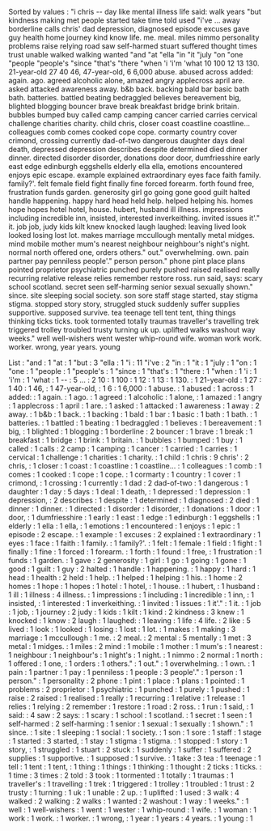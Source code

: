 Sorted by values :
"i chris -- day like mental illness life said: walk years "but kindness making met people started take time told used "i've ... away borderline calls chris' dad depression, diagnosed episode excuses gave guy health home journey kind know life. me. meal. miles nimmo personality problems raise relying road saw self-harmed stuart suffered thought times trust unable walked walking wanted "and "at "ella "in "it "july "on "one "people "people's "since "that's "there "when 'i 'i'm 'what 10 100 12 13 130. 21-year-old 27 40 46, 47-year-old, 6 6,000 abuse. abused across added: again. ago. agreed alcoholic alone, amazed angry applecross april are. asked attacked awareness away. b&b back. backing bald bar basic bath bath. batteries. battled beating bedraggled believes bereavement big, blighted blogging bouncer brave break breakfast bridge brink britain. bubbles bumped buy called camp camping cancer carried carries cervical challenge charities charity. child chris, closer coast coastline coastline... colleagues comb comes cooked cope cope. cormarty country cover crimond, crossing currently dad-of-two dangerous daughter days deal death, depressed depression describes despite determined died dinner dinner. directed disorder disorder, donations door door, dumfriesshire early east edge edinburgh eggshells elderly ella ella, emotions encountered enjoys epic escape. example explained extraordinary eyes face faith family. family?'. felt female field fight finally fine forced forearm. forth found free, frustration funds garden. generosity girl go going gone good guilt halted handle happening. happy hard head held help. helped helping his. homes hope hopes hotel hotel, house. hubert, husband ill illness. impressions including incredible inn, insisted, interested inverkeithing. invited issues it'." it. job job, judy kids kilt knew knocked laugh laughed: leaving lived look looked losing lost lot. makes marriage mccullough mentally metal midges. mind mobile mother mum's nearest neighbour neighbour's night's night. normal north offered one, orders others." out." overwhelming. own. pain partner pay penniless people'." person person." phone pint place plans pointed proprietor psychiatric punched purely pushed raised realised really recurring relative release relies remember restore ross. run said, says: scary school scotland. secret seen self-harming senior sexual sexually shown." since. site sleeping social society. son sore staff stage started, stay stigma stigma. stopped story story, struggled stuck suddenly suffer supplies supportive. supposed survive. tea teenage tell tent tent, thing things thinking ticks ticks. took tormented totally traumas traveller's travelling trek triggered trolley troubled trusty turning uk up. uplifted walks washout way weeks." well well-wishers went wester whip-round wife. woman work work. worker. wrong, year years. young 

List :
"and : 1
"at : 1
"but : 3
"ella : 1
"i : 11
"i've : 2
"in : 1
"it : 1
"july : 1
"on : 1
"one : 1
"people : 1
"people's : 1
"since : 1
"that's : 1
"there : 1
"when : 1
'i : 1
'i'm : 1
'what : 1
-- : 5
... : 2
10 : 1
100 : 1
12 : 1
13 : 1
130. : 1
21-year-old : 1
27 : 1
40 : 1
46, : 1
47-year-old, : 1
6 : 1
6,000 : 1
abuse. : 1
abused : 1
across : 1
added: : 1
again. : 1
ago. : 1
agreed : 1
alcoholic : 1
alone, : 1
amazed : 1
angry : 1
applecross : 1
april : 1
are. : 1
asked : 1
attacked : 1
awareness : 1
away : 2
away. : 1
b&b : 1
back. : 1
backing : 1
bald : 1
bar : 1
basic : 1
bath : 1
bath. : 1
batteries. : 1
battled : 1
beating : 1
bedraggled : 1
believes : 1
bereavement : 1
big, : 1
blighted : 1
blogging : 1
borderline : 2
bouncer : 1
brave : 1
break : 1
breakfast : 1
bridge : 1
brink : 1
britain. : 1
bubbles : 1
bumped : 1
buy : 1
called : 1
calls : 2
camp : 1
camping : 1
cancer : 1
carried : 1
carries : 1
cervical : 1
challenge : 1
charities : 1
charity. : 1
child : 1
chris : 9
chris' : 2
chris, : 1
closer : 1
coast : 1
coastline : 1
coastline... : 1
colleagues : 1
comb : 1
comes : 1
cooked : 1
cope : 1
cope. : 1
cormarty : 1
country : 1
cover : 1
crimond, : 1
crossing : 1
currently : 1
dad : 2
dad-of-two : 1
dangerous : 1
daughter : 1
day : 5
days : 1
deal : 1
death, : 1
depressed : 1
depression : 1
depression, : 2
describes : 1
despite : 1
determined : 1
diagnosed : 2
died : 1
dinner : 1
dinner. : 1
directed : 1
disorder : 1
disorder, : 1
donations : 1
door : 1
door, : 1
dumfriesshire : 1
early : 1
east : 1
edge : 1
edinburgh : 1
eggshells : 1
elderly : 1
ella : 1
ella, : 1
emotions : 1
encountered : 1
enjoys : 1
epic : 1
episode : 2
escape. : 1
example : 1
excuses : 2
explained : 1
extraordinary : 1
eyes : 1
face : 1
faith : 1
family. : 1
family?'. : 1
felt : 1
female : 1
field : 1
fight : 1
finally : 1
fine : 1
forced : 1
forearm. : 1
forth : 1
found : 1
free, : 1
frustration : 1
funds : 1
garden. : 1
gave : 2
generosity : 1
girl : 1
go : 1
going : 1
gone : 1
good : 1
guilt : 1
guy : 2
halted : 1
handle : 1
happening. : 1
happy : 1
hard : 1
head : 1
health : 2
held : 1
help. : 1
helped : 1
helping : 1
his. : 1
home : 2
homes : 1
hope : 1
hopes : 1
hotel : 1
hotel, : 1
house. : 1
hubert, : 1
husband : 1
ill : 1
illness : 4
illness. : 1
impressions : 1
including : 1
incredible : 1
inn, : 1
insisted, : 1
interested : 1
inverkeithing. : 1
invited : 1
issues : 1
it'." : 1
it. : 1
job : 1
job, : 1
journey : 2
judy : 1
kids : 1
kilt : 1
kind : 2
kindness : 3
knew : 1
knocked : 1
know : 2
laugh : 1
laughed: : 1
leaving : 1
life : 4
life. : 2
like : 5
lived : 1
look : 1
looked : 1
losing : 1
lost : 1
lot. : 1
makes : 1
making : 3
marriage : 1
mccullough : 1
me. : 2
meal. : 2
mental : 5
mentally : 1
met : 3
metal : 1
midges. : 1
miles : 2
mind : 1
mobile : 1
mother : 1
mum's : 1
nearest : 1
neighbour : 1
neighbour's : 1
night's : 1
night. : 1
nimmo : 2
normal : 1
north : 1
offered : 1
one, : 1
orders : 1
others." : 1
out." : 1
overwhelming. : 1
own. : 1
pain : 1
partner : 1
pay : 1
penniless : 1
people : 3
people'." : 1
person : 1
person." : 1
personality : 2
phone : 1
pint : 1
place : 1
plans : 1
pointed : 1
problems : 2
proprietor : 1
psychiatric : 1
punched : 1
purely : 1
pushed : 1
raise : 2
raised : 1
realised : 1
really : 1
recurring : 1
relative : 1
release : 1
relies : 1
relying : 2
remember : 1
restore : 1
road : 2
ross. : 1
run : 1
said, : 1
said: : 4
saw : 2
says: : 1
scary : 1
school : 1
scotland. : 1
secret : 1
seen : 1
self-harmed : 2
self-harming : 1
senior : 1
sexual : 1
sexually : 1
shown." : 1
since. : 1
site : 1
sleeping : 1
social : 1
society. : 1
son : 1
sore : 1
staff : 1
stage : 1
started : 3
started, : 1
stay : 1
stigma : 1
stigma. : 1
stopped : 1
story : 1
story, : 1
struggled : 1
stuart : 2
stuck : 1
suddenly : 1
suffer : 1
suffered : 2
supplies : 1
supportive. : 1
supposed : 1
survive. : 1
take : 3
tea : 1
teenage : 1
tell : 1
tent : 1
tent, : 1
thing : 1
things : 1
thinking : 1
thought : 2
ticks : 1
ticks. : 1
time : 3
times : 2
told : 3
took : 1
tormented : 1
totally : 1
traumas : 1
traveller's : 1
travelling : 1
trek : 1
triggered : 1
trolley : 1
troubled : 1
trust : 2
trusty : 1
turning : 1
uk : 1
unable : 2
up. : 1
uplifted : 1
used : 3
walk : 4
walked : 2
walking : 2
walks : 1
wanted : 2
washout : 1
way : 1
weeks." : 1
well : 1
well-wishers : 1
went : 1
wester : 1
whip-round : 1
wife. : 1
woman : 1
work : 1
work. : 1
worker. : 1
wrong, : 1
year : 1
years : 4
years. : 1
young : 1
